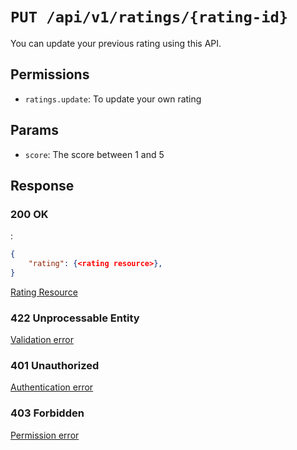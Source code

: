 # `PUT /api/v1/ratings/{rating-id}`
You can update your previous rating using this API.


## Permissions

- `ratings.update`: To update your own rating

## Params

- `score`: The score between 1 and 5

## Response

### 200 OK
:
```json
{
    "rating": {<rating resource>},
}
```

[Rating Resource](../resources/rating.md)

### 422 Unprocessable Entity
[Validation error](../validation-errors.md)

### 401 Unauthorized
[Authentication error](../authentication-errors.md)

### 403 Forbidden
[Permission error](../permission-errors.md)
